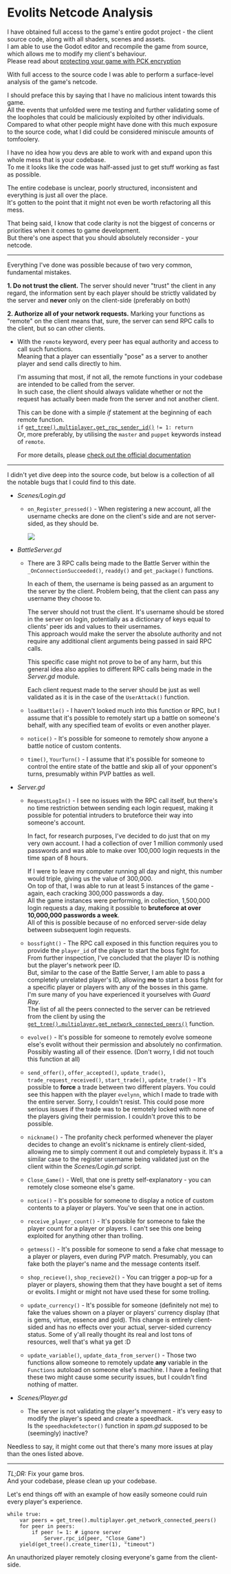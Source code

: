 # Evolits Netcode Analysis

I have obtained full access to the game's entire godot project - the client source code, along with all shaders, scenes and assets. \
I am able to use the Godot editor and recompile the game from source, which allows me to modify my client's behaviour. \
Please read about [protecting your game with PCK encryption](https://docs.godotengine.org/en/3.5/development/compiling/compiling_with_script_encryption_key.html)

With full access to the source code I was able to perform a surface-level analysis of the game's netcode.

I should preface this by saying that I have no malicious intent towards this game. \
All the events that unfolded were me testing and further validating some of the loopholes that could be maliciously exploited by other individuals. \
Compared to what other people might have done with this much exposure to the source code, what I did could be considered miniscule amounts of tomfoolery.

I have no idea how you devs are able to work with and expand upon this whole mess that is your codebase. \
To me it looks like the code was half-assed just to get stuff working as fast as possible.

The entire codebase is unclear, poorly structured, inconsistent and everything is just all over the place. \
It's gotten to the point that it might not even be worth refactoring all this mess.

That being said, I know that code clarity is not the biggest of concerns or priorities when it comes to game development. \
But there's one aspect that you should absolutely reconsider - your netcode.

***

Everything I've done was possible because of two very common, fundamental mistakes.

**1. Do not trust the client.**
The server should never "trust" the client in any regard, the information sent by each player should be strictly validated by the server and **never** only on the client-side (preferably on both)

**2. Authorize all of your network requests.**
Marking your functions as "remote" on the client means that, sure, the server can send RPC calls to the client, but so can other clients.
- With the `remote` keyword, every peer has equal authority and access to call such functions. \
  Meaning that a player can essentially "pose" as a server to another player and send calls directly to him.

  I'm assuming that most, if not all, the remote functions in your codebase are intended to be called from the server. \
In such case, the client should always validate whether or not the request has actually been made from the server and not another client.

  This can be done with a simple *if* statement at the beginning of each remote function. \
`if` [`get_tree().multiplayer.get_rpc_sender_id()`](https://docs.godotengine.org/en/3.5/classes/class_multiplayerapi.html?highlight=multiplayer#class-multiplayerapi-method-get-rpc-sender-id) `!= 1: return` \
Or, more preferably, by utilising the `master` and `puppet` keywords instead of `remote`.

  For more details, please [check out the official documentation](https://docs.godotengine.org/en/3.5/tutorials/networking/high_level_multiplayer.html)

***

I didn't yet dive deep into the source code, but below is a collection of all the notable bugs that I could find to this date.

- *Scenes/Login.gd*
  - `on_Register_pressed()` - When registering a new account, all the username checks are done on the client's side and are not server-sided, as they should be.

    ![](login.png)

- *BattleServer.gd*
  - There are 3 RPC calls being made to the Battle Server within the `_OnConnectionSucceeded()`, `readdy()` and `get_package()` functions.

    In each of them, the username is being passed as an argument to the server by the client. Problem being, that the client can pass any username they choose to.

    The server should not trust the client. It's username should be stored in the server on login, potentially as a dictionary of keys equal to clients' peer ids and values to their usernames. \
    This approach would make the server the absolute authority and not require any additional client arguments being passed in said RPC calls.

    This specific case might not prove to be of any harm, but this general idea also applies to different RPC calls being made in the *Server.gd* module.
  
      Each client request made to the server should be just as well validated as it is in the case of the `UserAttack()` function.

  - `loadBattle()` - I haven't looked much into this function or RPC, but I assume that it's possible to remotely start up a battle on someone's behalf, with any specified team of evolits or even  another player.

  - `notice()` - It's possible for someone to remotely show anyone a battle notice of custom contents.

  - `time()`, `YourTurn()` - I assume that it's possible for someone to control the entire state of the battle and skip all of your opponent's turns, presumably within PVP battles as well.

- *Server.gd*
  - `RequestLogIn()` - I see no issues with the RPC call itself, but there's no time restriction between sending each login request, making it possible for potential intruders to bruteforce their way into someone's account.

    In fact, for research purposes, I've decided to do just that on my very own account. I had a collection of over 1 million commonly used passwords and was able to make over 100,000 login requests in the time span of 8 hours.

    If I were to leave my computer running all day and night, this number would triple, giving us the value of 300,000. \
    On top of that, I was able to run at least 5 instances of the game - again, each cracking 300,000 passwords a day. \
    All the game instances were performing, in collection, 1,500,000 login requests a day, making it possible to **bruteforce at over 10,000,000 passwords a week**. \
    All of this is possible because of no enforced server-side delay between subsequent login requests.

  - `bossfight()` - The RPC call exposed in this function requires you to provide the `player_id` of the player to start the boss fight for. \
From further inspection, I've concluded that the player ID is nothing but the player's network peer ID. \
But, similar to the case of the Battle Server, I am able to pass a completely unrelated player's ID, allowing **me** to start a boss fight for a specific player or players with any of the bosses in this game. \
I'm sure many of you have experienced it yourselves with *Guard Ray*. \
The list of all the peers connected to the server can be retrieved from the client by using the [`get_tree().multiplayer.get_network_connected_peers()`](https://docs.godotengine.org/en/3.5/classes/class_multiplayerapi.html?highlight=multiplayer#class-multiplayerapi-method-get-network-connected-peers) function.

  - `evolve()` - It's possible for someone to remotely evolve someone else's evolit without their permission and absolutely no confirmation. Possibly wasting all of their essence. (Don't worry, I did not touch this function at all)
  - `send_offer()`, `offer_accepted()`, `update_trade()`, `trade_request_received()`, `start_trade()`, `update_trade()` - It's possible to **force** a trade between two different players. You could see this happen with the player `evelynn`, which I made to trade with the entire server. Sorry, I couldn't resist. This could pose more serious issues if the trade was to be remotely locked with none of the players giving their permission. I couldn't prove this to be possible.
  - `nickname()` - The profanity check performed whenever the player decides to change an evolit's nickname is entirely client-sided, allowing me to simply comment it out and completely bypass it. It's a similar case to the register username being validated just on the client within the *Scenes/Login.gd* script.
  - `Close_Game()` - Well, that one is pretty self-explanatory - you can remotely close someone else's game.
  - `notice()` - It's possible for someone to display a notice of custom contents to a player or players. You've seen that one in action. 
  - `receive_player_count()` - It's possible for someone to fake the player count for a player or players. I can't see this one being exploited for anything other than trolling.
  - `getmess()` - It's possible for someone to send a fake chat message to a player or players, even during PVP match. Presumably, you can fake both the player's name and the message contents itself.
  - `shop_recieve()`, `shop_recieve2()` - You can trigger a pop-up for a player or players, showing them that they have bought a set of items or evolits. I might or might not have used these for some trolling.
  - `update_currency()` - It's possible for someone (definitely not me) to fake the values shown on a player or players' currency display (that is gems, virtue, essence and gold). This change is entirely client-sided and has no effects over your actual, server-sided currency status. Some of y'all really thought its real and lost tons of resources, well that's what ya get :D
  - `update_variable()`, `update_data_from_server()` - Those two functions allow someone to remotely update **any** variable in the `Functions` autoload on someone else's machine. I have a feeling that these two might cause some security issues, but I couldn't find nothing of matter. 

- *Scenes/Player.gd*
  - The server is not validating the player's movement - it's very easy to modify the player's speed and create a speedhack. \
    Is the `speedhackdetector()` function in *spam.gd* supposed to be (seemingly) inactive?

Needless to say, it might come out that there's many more issues at play than the ones listed above.

***

*TL;DR:* Fix your game bros. \
And your codebase, please clean up your codebase.

Let's end things off with an example of how easily someone could ruin every player's experience.

```gdscript
while true:
    var peers = get_tree().multiplayer.get_network_connected_peers()
    for peer in peers:
        if peer != 1: # ignore server
            Server.rpc_id(peer, "Close_Game")
    yield(get_tree().create_timer(1), "timeout")
```

An unauthorized player remotely closing everyone's game from the client-side.
